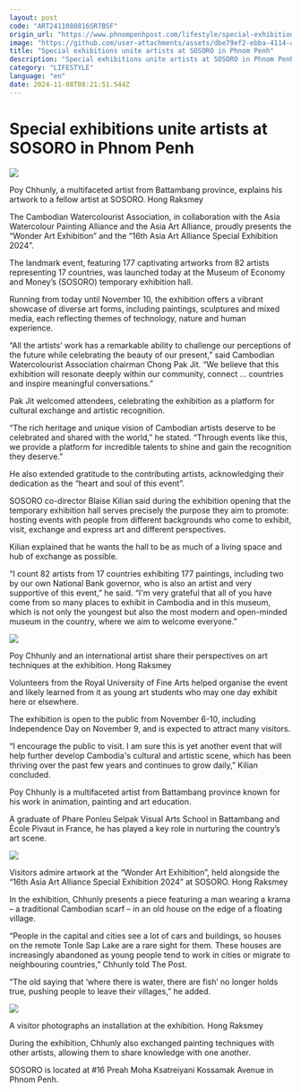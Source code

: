 ```yaml
---
layout: post
code: "ART2411080816SR7BSF"
origin_url: "https://www.phnompenhpost.com/lifestyle/special-exhibitions-unite-artists-at-sosoro-in-phnom-penh"
image: "https://github.com/user-attachments/assets/dbe79ef2-ebba-4114-a317-7f8d9576b9a7"
title: "Special exhibitions unite artists at SOSORO in Phnom Penh"
description: "​​Special exhibitions unite artists at SOSORO in Phnom Penh​"
category: "LIFESTYLE"
language: "en"
date: 2024-11-08T08:21:51.544Z
---
```


# Special exhibitions unite artists at SOSORO in Phnom Penh

![](https://github.com/user-attachments/assets/aa4288ee-a18f-4890-ad4d-a29f4d01885a)

Poy Chhunly, a multifaceted artist from Battambang province, explains his artwork to a fellow artist at SOSORO. Hong Raksmey

The Cambodian Watercolourist Association, in collaboration with the Asia Watercolour Painting Alliance and the Asia Art Alliance, proudly presents the “Wonder Art Exhibition” and the “16th Asia Art Alliance Special Exhibition 2024”.

The landmark event, featuring 177 captivating artworks from 82 artists representing 17 countries, was launched today at the Museum of Economy and Money’s (SOSORO) temporary exhibition hall. 

Running from today until November 10, the exhibition offers a vibrant showcase of diverse art forms, including paintings, sculptures and mixed media, each reflecting themes of technology, nature and human experience.

“All the artists’ work has a remarkable ability to challenge our perceptions of the future while celebrating the beauty of our present,” said Cambodian Watercolourist Association chairman Chong Pak Jit. “We believe that this exhibition will resonate deeply within our community, connect … countries and inspire meaningful conversations.”

Pak Jit welcomed attendees, celebrating the exhibition as a platform for cultural exchange and artistic recognition.

“The rich heritage and unique vision of Cambodian artists deserve to be celebrated and shared with the world,” he stated. “Through events like this, we provide a platform for incredible talents to shine and gain the recognition they deserve.”

He also extended gratitude to the contributing artists, acknowledging their dedication as the “heart and soul of this event”.

SOSORO co-director Blaise Kilian said during the exhibition opening that the temporary exhibition hall serves precisely the purpose they aim to promote: hosting events with people from different backgrounds who come to exhibit, visit, exchange and express art and different perspectives. 

Kilian explained that he wants the hall to be as much of a living space and hub of exchange as possible.

“I count 82 artists from 17 countries exhibiting 177 paintings, including two by our own National Bank governor, who is also an artist and very supportive of this event,” he said. “I'm very grateful that all of you have come from so many places to exhibit in Cambodia and in this museum, which is not only the youngest but also the most modern and open-minded museum in the country, where we aim to welcome everyone.”

![](https://pppenglish.sgp1.cdn.digitaloceanspaces.com/image/main/202411/8_11_2024_img_6344.jpg)

Poy Chhunly and an international artist share their perspectives on art techniques at the exhibition. Hong Raksmey

Volunteers from the Royal University of Fine Arts helped organise the event and likely learned from it as young art students who may one day exhibit here or elsewhere.

The exhibition is open to the public from November 6-10, including Independence Day on November 9, and is expected to attract many visitors.

“I encourage the public to visit. I am sure this is yet another event that will help further develop Cambodia's cultural and artistic scene, which has been thriving over the past few years and continues to grow daily,” Kilian concluded.

Poy Chhunly is a multifaceted artist from Battambang province known for his work in animation, painting and art education.

A graduate of Phare Ponleu Selpak Visual Arts School in Battambang and École Pivaut in France, he has played a key role in nurturing the country’s art scene.

![](https://github.com/user-attachments/assets/60386d88-96f4-4614-9dca-a48941e07f6a)

Visitors admire artwork at the “Wonder Art Exhibition”, held alongside the “16th Asia Art Alliance Special Exhibition 2024” at SOSORO. Hong Raksmey

In the exhibition, Chhunly presents a piece featuring a man wearing a krama – a traditional Cambodian scarf – in an old house on the edge of a floating village.

“People in the capital and cities see a lot of cars and buildings, so houses on the remote Tonle Sap Lake are a rare sight for them. These houses are increasingly abandoned as young people tend to work in cities or migrate to neighbouring countries,” Chhunly told The Post.

“The old saying that ‘where there is water, there are fish’ no longer holds true, pushing people to leave their villages,” he added.

![](https://github.com/user-attachments/assets/91af5351-e868-467c-a310-64946816cf93)

A visitor photographs an installation at the exhibition. Hong Raksmey

During the exhibition, Chhunly also exchanged painting techniques with other artists, allowing them to share knowledge with one another.

SOSORO is located at #16 Preah Moha Ksatreiyani Kossamak Avenue in Phnom Penh.